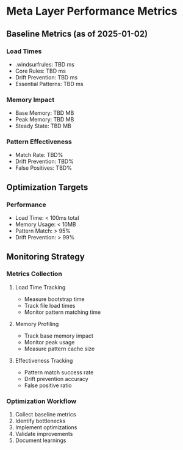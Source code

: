 # Meta Layer Performance Metrics

## Baseline Metrics (as of 2025-01-02)
### Load Times
- .windsurfrules: TBD ms
- Core Rules: TBD ms
- Drift Prevention: TBD ms
- Essential Patterns: TBD ms

### Memory Impact
- Base Memory: TBD MB
- Peak Memory: TBD MB
- Steady State: TBD MB

### Pattern Effectiveness
- Match Rate: TBD%
- Drift Prevention: TBD%
- False Positives: TBD%

## Optimization Targets
### Performance
- Load Time: < 100ms total
- Memory Usage: < 10MB
- Pattern Match: > 95%
- Drift Prevention: > 99%

## Monitoring Strategy
### Metrics Collection
1. Load Time Tracking
   - Measure bootstrap time
   - Track file load times
   - Monitor pattern matching time

2. Memory Profiling
   - Track base memory impact
   - Monitor peak usage
   - Measure pattern cache size

3. Effectiveness Tracking
   - Pattern match success rate
   - Drift prevention accuracy
   - False positive ratio

### Optimization Workflow
1. Collect baseline metrics
2. Identify bottlenecks
3. Implement optimizations
4. Validate improvements
5. Document learnings
